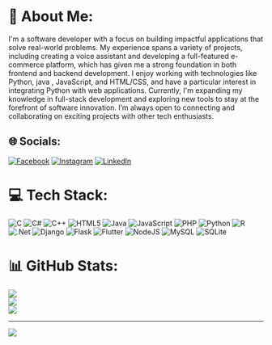 # 💫 About Me:
I'm a software developer with a focus on building impactful applications that solve real-world problems. My experience spans a variety of projects, including creating a voice assistant and developing a full-featured e-commerce platform, which has given me a strong foundation in both frontend and backend development. I enjoy working with technologies like Python, java , JavaScript, and HTML/CSS, and have a particular interest in integrating Python with web applications. Currently, I'm expanding my knowledge in full-stack development and exploring new tools to stay at the forefront of software innovation. I’m always open to connecting and collaborating on exciting projects with other tech enthusiasts.

## 🌐 Socials:
[![Facebook](https://img.shields.io/badge/Facebook-%231877F2.svg?logo=Facebook&logoColor=white)](https://facebook.com/darshu_gowda) [![Instagram](https://img.shields.io/badge/Instagram-%23E4405F.svg?logo=Instagram&logoColor=white)](https://instagram.com/its_me_darshu_gowda) [![LinkedIn](https://img.shields.io/badge/LinkedIn-%230077B5.svg?logo=linkedin&logoColor=white)](https://linkedin.com/in/darshu_gowda) 

# 💻 Tech Stack:
![C](https://img.shields.io/badge/c-%2300599C.svg?style=for-the-badge&logo=c&logoColor=white) ![C#](https://img.shields.io/badge/c%23-%23239120.svg?style=for-the-badge&logo=csharp&logoColor=white) ![C++](https://img.shields.io/badge/c++-%2300599C.svg?style=for-the-badge&logo=c%2B%2B&logoColor=white) ![HTML5](https://img.shields.io/badge/html5-%23E34F26.svg?style=for-the-badge&logo=html5&logoColor=white) ![Java](https://img.shields.io/badge/java-%23ED8B00.svg?style=for-the-badge&logo=openjdk&logoColor=white) ![JavaScript](https://img.shields.io/badge/javascript-%23323330.svg?style=for-the-badge&logo=javascript&logoColor=%23F7DF1E) ![PHP](https://img.shields.io/badge/php-%23777BB4.svg?style=for-the-badge&logo=php&logoColor=white) ![Python](https://img.shields.io/badge/python-3670A0?style=for-the-badge&logo=python&logoColor=ffdd54) ![R](https://img.shields.io/badge/r-%23276DC3.svg?style=for-the-badge&logo=r&logoColor=white) ![.Net](https://img.shields.io/badge/.NET-5C2D91?style=for-the-badge&logo=.net&logoColor=white) ![Django](https://img.shields.io/badge/django-%23092E20.svg?style=for-the-badge&logo=django&logoColor=white) ![Flask](https://img.shields.io/badge/flask-%23000.svg?style=for-the-badge&logo=flask&logoColor=white) ![Flutter](https://img.shields.io/badge/Flutter-%2302569B.svg?style=for-the-badge&logo=Flutter&logoColor=white) ![NodeJS](https://img.shields.io/badge/node.js-6DA55F?style=for-the-badge&logo=node.js&logoColor=white) ![MySQL](https://img.shields.io/badge/mysql-4479A1.svg?style=for-the-badge&logo=mysql&logoColor=white) ![SQLite](https://img.shields.io/badge/sqlite-%2307405e.svg?style=for-the-badge&logo=sqlite&logoColor=white)
# 📊 GitHub Stats:
![](https://github-readme-stats.vercel.app/api?username=darshu-gowda&theme=dark&hide_border=false&include_all_commits=false&count_private=true)<br/>
![](https://github-readme-streak-stats.herokuapp.com/?user=darshu-gowda&theme=dark&hide_border=false)<br/>
![](https://github-readme-stats.vercel.app/api/top-langs/?username=darshu-gowda&theme=dark&hide_border=false&include_all_commits=false&count_private=true&layout=compact)

---
[![](https://visitcount.itsvg.in/api?id=darshu-gowda&icon=0&color=0)](https://visitcount.itsvg.in)
